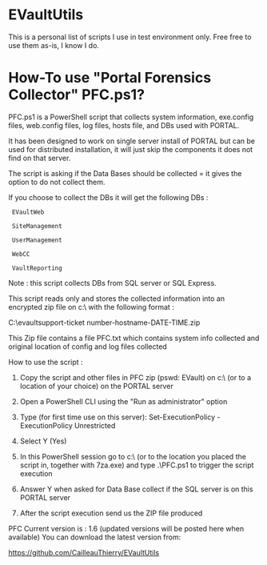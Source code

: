 # EVaultUtils
This is a personal list of scripts I use in test environment only. Free free to use them as-is, I know I do.

# How-To use "Portal Forensics Collector" PFC.ps1?
	
PFC.ps1 is a PowerShell script that collects system information, exe.config files, web.config files, log files, hosts file, and DBs used with PORTAL.

It has been designed to work on single server install of PORTAL but can be used for distributed installation, it will just skip the components it does not find on that server.


The script is asking if the Data Bases should be collected = it gives the option to do not collect them.

If you choose to collect the DBs it will get the following DBs :

     EVaultWeb

     SiteManagement

     UserManagement

     WebCC

     VaultReporting

 

Note : this script collects DBs from SQL server or SQL Express.

 

This script reads only and stores the collected information into an encrypted zip file on c:\ with the following format :

   C:\evaultsupport-ticket number-hostname-DATE-TIME.zip

   This Zip file contains a file PFC.txt which contains system info collected and original location of config and log files collected

 

How to use the script :

1. Copy the script and other files in PFC zip (pswd: EVault) on c:\ (or to a location of your choice) on the PORTAL server

2. Open a PowerShell CLI using the "Run as administrator" option

3. Type (for first time use on this server):
Set-ExecutionPolicy -ExecutionPolicy Unrestricted

4. Select Y (Yes)

5. In this PowerShell session go to c:\ (or to the location you placed the script in, together with 7za.exe) and type .\PFC.ps1  to trigger the script execution

6. Answer Y when asked for Data Base collect if the SQL server is on this PORTAL server

7. After the script execution send us the ZIP file produced

 


PFC Current version is : 1.6 (updated versions will be posted here when available) You can download the latest version from:

https://github.com/CailleauThierry/EVaultUtils